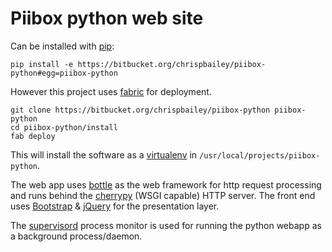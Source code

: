 # Piibox python web site

Can be installed with [pip](https://pypi.python.org/pypi/pip):

    pip install -e https://bitbucket.org/chrispbailey/piibox-python#egg=piibox-python

However this project uses [fabric](http://docs.fabfile.org/en/1.6/) for deployment.

    git clone https://bitbucket.org/chrispbailey/piibox-python piibox-python
    cd piibox-python/install
    fab deploy

This will install the software as a [virtualenv](http://www.virtualenv.org/en/latest/) in `/usr/local/projects/piibox-python`.


The web app uses [bottle](http://bottlepy.org/docs/dev/) as the web framework for http request processing and runs behind the [cherrypy](http://www.cherrypy.org/) (WSGI capable) HTTP server. The front end uses [Bootstrap](http://twitter.github.io/bootstrap/) & [jQuery](http://jquery.com/) for the presentation layer.

The [supervisord](http://supervisord.org/) process monitor is used for running the python webapp as a background process/daemon.

